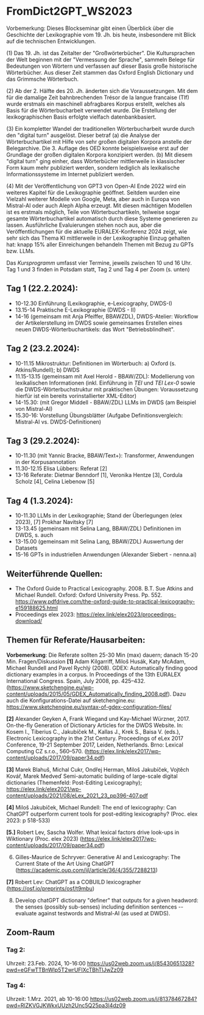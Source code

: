 # FromDict2GPT_WS2023
Vorbemerkung: 
Dieses Blockseminar gibt einen Überblick über die Geschichte der Lexikographie vom 19. Jh. bis heute, insbesondere mit Blick auf die technischen Entwicklungen.

(1) Das 19. Jh. ist das Zeitalter der "Großwörterbücher". Die Kultursprachen der Welt beginnen mit der "Vermessung der Sprache", sammeln Belege für Bedeutungen von Wörtern und verfassen auf dieser Basis große historische Wörterbücher. Aus dieser Zeit stammen das Oxford English Dictionary und das Grimmsche Wörterbuch.

(2) Ab der 2. Hälfte des 20. Jh. änderten sich die Voraussetzungen. Mit dem für die damalige Zeit bahnbrechenden Trésor de la langue francaise (Tlf) wurde erstmals ein maschinell abfragbares Korpus erstellt, welches als Basis für die Wörterbucharbeit verwendet wurde. Die Erstellung der lexikographischen Basis erfolgte vielfach datenbankbasiert.

(3) Ein kompletter Wandel der traditionellen Wörterbucharbeit wurde durch den "digital turn" ausgelöst. Dieser betraf (a) die Analyse der Wörterbuchartikel mit Hilfe von sehr großen digitalen Korpora anstelle der Belegarchive. Die 3. Auflage des OED konnte beispielsweise erst auf der Grundlage der großen digitalen Korpora konzipiert werden. (b) Mit diesem "digital turn" ging einher, dass Wörterbücher mittlerweile in klassischer Form kaum mehr publiziert werden, sondern lediglich als lexikalische Informationssysteme im Internet publiziert werden. 

(4) Mit der Veröffentlichung von GPT3 von Open-AI Ende 2022 wird ein weiteres Kapitel für die Lexikographie geöffnet. Seitdem wurden eine Vielzahl weiterer Modelle von Google, Meta, aber auch in Europa von Mistral-AI oder auch Aleph Alpha erzeugt. Mit diesen mächtigen Modellen ist es erstmals möglich, Teile von Wörterbuchartikeln, teilweise sogar gesamte Wörterbuchartikel automatisch durch diese Systeme generieren zu lassen. Ausführliche Evaluierungen stehen noch aus, aber die Veröffentlichungen für die aktuelle EURALEX-Konferenz 2024 zeigt, wie sehr sich das Thema KI mittlerweile in der Lexikographie Einzug gehalten hat: knapp 15% aller Einreichungen behandeln Themen mit Bezug zu GPTs bzw. LLMs.

Das *Kursprogramm* umfasst vier Termine, jeweils zwischen 10 und 16 Uhr.
Tag 1 und 3 finden in Potsdam statt, Tag 2 und Tag 4 per Zoom (s. unten)

## Tag 1 (22.2.2024): 
* 10-12.30 Einführung (Lexikographie, e-Lexicography, DWDS-I)
* 13.15-14 Praktische E-Lexikographie (DWDS - II)
* 14-16 (gemeinsam mit Anja Pfeiffer, BBAWZDL), DWDS-Atelier: Workflow der Artikelerstellung im DWDS sowie gemeinsames Erstellen eines neuen DWDS-Wörterbuchartikels: das Wort "Betriebsblindheit".

## Tag 2 (23.2.2024):
* 10-11.15 Mikrostruktur: Definitionen im Wörterbuch: a) Oxford (s. Atkins/Rundell); b) DWDS
* 11.15-13.15 (gemeinsam mit Axel Herold - BBAW/ZDL): Modellierung von lexikalischen Informationen (inkl. Einführung in *TEI* und *TEI Lex-0* sowie die DWDS-Wörterbuchstruktur mit praktischen Übungen: Voraussetzung hierfür ist ein bereits vorinstallierter XML-Editor)
* 14-15.30: (mit Gregor Middell - BBAW/ZDL) LLMs im DWDS (am Beispiel von Mistral-AI)
* 15.30-16: Vorstellung Übungsblätter (Aufgabe Definitionsvergleich: Mistral-AI vs. DWDS-Definitionen)

## Tag 3 (29.2.2024):
* 10-11.30 (mit Yannic Bracke, BBAW/Text+): Transformer, Anwendungen in der Korpusannotation
* 11.30-12.15 Elisa Lübbers: Referat [2]
* 13-16 Referate: Dietmar Benndorf [1], Veronika Hentze [3], Cordula Scholz [4], Celina Liebenow [5]

## Tag 4 (1.3.2024):
* 10-11.30 LLMs in der Lexikographie; Stand der Überlegungen (elex 2023), [7] Prokhar Navitsky [7]  
* 13-13.45 (gemeinsam mit Selina Lang, BBAW/ZDL) Definitionen im DWDS, s. auch
* 13-15.00 (gemeinsam mit Selina Lang, BBAW/ZDL) Auswertung der Datasets
* 15-16 GPTs in industriellen Anwendungen (Alexander Siebert - nenna.ai) 

## Weiterführende Quellen:
* The Oxford Guide to Practical Lexicography. 2008. B.T. Sue Atkins and Michael Rundell. Oxford: Oxford University Press. Pp. 552. https://www.pdfdrive.com/the-oxford-guide-to-practical-lexicography-e159188625.html
* Proceedings elex 2023: https://elex.link/elex2023/proceedings-download/

## Themen für Referate/Hausarbeiten:
**Vorbemerkung**: Die Referate sollten 25-30 Min (max) dauern; danach 15-20 Min. Fragen/Diskussion
**[1]** Adam Kilgarriff, Miloš Husák, Katy McAdam, Michael Rundell and Pavel Rychlý (2008). GDEX: Automatically finding good dictionary examples in a corpus. In Proceedings of the 13th EURALEX International Congress. Spain, July 2008, pp. 425–432. (https://www.sketchengine.eu/wp-content/uploads/2015/05/GDEX_Automatically_finding_2008.pdf). Dazu auch die Konfigurations-Datei auf sketchengine.eu: https://www.sketchengine.eu/syntax-of-gdex-configuration-files/

**[2]** Alexander Geyken A, Frank Wiegand und Kay-Michael Würzner, 2017. On-the-fly Generation of Dictionary Articles for the DWDS Website. In: Kosem I., Tiberius C., Jakubíček M., Kallas J., Krek S., Baisa V. (eds.), Electronic Lexicography in the 21st Century. Proceedings of eLex 2017 Conference, 19-21 September 2017, Leiden, Netherlands. Brno: Lexical Computing CZ s.r.o., 560–570. (https://elex.link/elex2017/wp-content/uploads/2017/09/paper34.pdf)

**[3]** Marek Blahuš, Michal Cukr, Ondřej Herman, Miloš Jakubíček, Vojtěch Kovář, Marek Medveď Semi-automatic building of large-scale digital dictionaries (Themenfeld: Post-Editing Lexicography); https://elex.link/elex2021/wp-content/uploads/2021/08/eLex_2021_23_pp396-407.pdf

**[4]** Miloš Jakubíček, Michael Rundell: The end of lexicography: Can ChatGPT outperform current tools for post-editing lexicography?  (Proc. elex 2023: p 518-533)

**[5.]** Robert Lev, Sascha Wolfer. What lexical factors drive look-ups in Wiktionary (Proc. elex 2023)
 (https://elex.link/elex2017/wp-content/uploads/2017/09/paper34.pdf)

6. Gilles-Maurice de Schryver: Generative AI and Lexicography: The Current State of the Art Using ChatGPT (https://academic.oup.com/ijl/article/36/4/355/7288213)

**[7]** Robert Lev: ChatGPT as a COBUILD lexicographer (https://osf.io/preprints/osf/t9mbu)

8. Develop chatGPT dictionary "definer" that outputs for a given headword: the senses (possibly sub-senses) including definition sentences -- evaluate against testwords and Mistral-AI (as used at DWDS). 





## Zoom-Raum
### Tag 2: 
Uhrzeit: 23.Feb. 2024, 10-16:00
https://us02web.zoom.us/j/85430651328?pwd=eGFwTTBnWlp5T2wrUFlXcTBhTlJwZz09

### Tag 4: 
Uhrzeit: 1.Mrz. 2021, ab 10-16:00
https://us02web.zoom.us/j/81378467284?pwd=RlZKVGJKWkxUUzh2Unc5Q25pa3l4dz09

